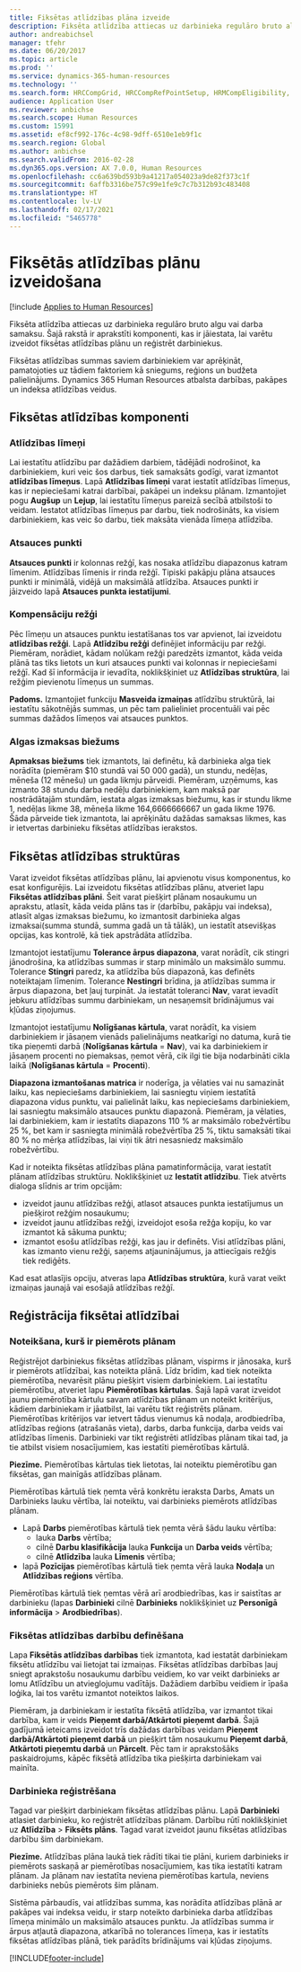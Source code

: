 ```yaml
---
title: Fiksētas atlīdzības plāna izveide
description: Fiksēta atlīdzība attiecas uz darbinieka regulāro bruto algu vai darba samaksu. Šajā rakstā ir aprakstīti komponenti, kas ir jāiestata, lai varētu izveidot fiksētas atlīdzības plānu un reģistrēt darbiniekus.
author: andreabichsel
manager: tfehr
ms.date: 06/20/2017
ms.topic: article
ms.prod: ''
ms.service: dynamics-365-human-resources
ms.technology: ''
ms.search.form: HRCCompGrid, HRCCompRefPointSetup, HRMCompEligibility, HRMCompEvent, HRMFixedCompPlanTable, HcmCompensationWorkspace
audience: Application User
ms.reviewer: anbichse
ms.search.scope: Human Resources
ms.custom: 15991
ms.assetid: ef8cf992-176c-4c98-9dff-6510e1eb9f1c
ms.search.region: Global
ms.author: anbichse
ms.search.validFrom: 2016-02-28
ms.dyn365.ops.version: AX 7.0.0, Human Resources
ms.openlocfilehash: cc6a639bd593b9a41217a054023a9de82f373c1f
ms.sourcegitcommit: 6affb3316be757c99e1fe9c7c7b312b93c483408
ms.translationtype: HT
ms.contentlocale: lv-LV
ms.lasthandoff: 02/17/2021
ms.locfileid: "5465778"
---
```

# <a name="create-a-fixed-compensation-plans"></a>Fiksētās atlīdzības plānu izveidošana

[!include [Applies to Human Resources](../includes/applies-to-hr.md)]

Fiksēta atlīdzība attiecas uz darbinieka regulāro bruto algu vai darba samaksu. Šajā rakstā ir aprakstīti komponenti, kas ir jāiestata, lai varētu izveidot fiksētas atlīdzības plānu un reģistrēt darbiniekus.

Fiksētas atlīdzības summas saviem darbiniekiem var aprēķināt, pamatojoties uz tādiem faktoriem kā sniegums, reģions un budžeta palielinājums. Dynamics 365 Human Resources atbalsta darbības, pakāpes un indeksa atlīdzības veidus.

## <a name="fixed-compensation-components"></a>Fiksētas atlīdzības komponenti
### <a name="compensation-levels"></a>Atlīdzības līmeņi

Lai iestatītu atlīdzību par dažādiem darbiem, tādējādi nodrošinot, ka darbiniekiem, kuri veic šos darbus, tiek samaksāts godīgi, varat izmantot **atlīdzības līmeņus**. Lapā **Atlīdzības līmeņi** varat iestatīt atlīdzības līmeņus, kas ir nepieciešami katrai darbībai, pakāpei un indeksu plānam. Izmantojiet pogu **Augšup** un **Lejup**, lai iestatītu līmeņus pareizā secībā atbilstoši to veidam. Iestatot atlīdzības līmeņus par darbu, tiek nodrošināts, ka visiem darbiniekiem, kas veic šo darbu, tiek maksāta vienāda līmeņa atlīdzība.

### <a name="reference-points"></a>Atsauces punkti

**Atsauces punkti** ir kolonnas režģī, kas nosaka atlīdzību diapazonus katram līmenim. Atlīdzības līmenis ir rinda režģī. Tipiski pakāpju plāna atsauces punkti ir minimālā, vidējā un maksimālā atlīdzība. Atsauces punkti ir jāizveido lapā **Atsauces punkta iestatījumi**.

### <a name="compensation-grids"></a>Kompensāciju režģi

Pēc līmeņu un atsauces punktu iestatīšanas tos var apvienot, lai izveidotu **atlīdzības režģi**. Lapā **Atlīdzību režģi** definējiet informāciju par režģi. Piemēram, norādiet, kādam nolūkam režģi paredzēts izmantot, kāda veida plānā tas tiks lietots un kuri atsauces punkti vai kolonnas ir nepieciešami režģī. Kad šī informācija ir ievadīta, noklikšķiniet uz **Atlīdzības struktūra**, lai režģim pievienotu līmeņus un summas. 

**Padoms.** Izmantojiet funkciju **Masveida izmaiņas** atlīdzību struktūrā, lai iestatītu sākotnējās summas, un pēc tam palieliniet procentuāli vai pēc summas dažādos līmeņos vai atsauces punktos.

### <a name="pay-frequencies"></a>Algas izmaksas biežums

**Apmaksas biežums** tiek izmantots, lai definētu, kā darbinieka alga tiek norādīta (piemēram $10 stundā vai 50 000 gadā), un stundu, nedēļas, mēneša (12 mēnešu) un gada likmju pārveidi. Piemēram, uzņēmums, kas izmanto 38 stundu darba nedēļu darbiniekiem, kam maksā par nostrādātajām stundām, iestata algas izmaksas biežumu, kas ir stundu likme 1, nedēļas likme 38, mēneša likme 164,6666666667 un gada likme 1976. Šāda pārveide tiek izmantota, lai aprēķinātu dažādas samaksas likmes, kas ir ietvertas darbinieku fiksētas atlīdzības ierakstos.

## <a name="fixed-compensation-plans"></a>Fiksētas atlīdzības struktūras
Varat izveidot fiksētas atlīdzības plānu, lai apvienotu visus komponentus, ko esat konfigurējis. Lai izveidotu fiksētas atlīdzības plānu, atveriet lapu **Fiksētas atlīdzības plāni**. Šeit varat piešķirt plānam nosaukumu un aprakstu, atlasīt, kāda veida plāns tas ir (darbību, pakāpju vai indeksa), atlasīt algas izmaksas biežumu, ko izmantosit darbinieka algas izmaksai(summa stundā, summa gadā un tā tālāk), un iestatīt atsevišķas opcijas, kas kontrolē, kā tiek apstrādāta atlīdzība. 

Izmantojot iestatījumu **Tolerance ārpus diapazona**, varat norādīt, cik stingri jānodrošina, ka atlīdzības summas ir starp minimālo un maksimālo summu. Tolerance **Stingri** paredz, ka atlīdzība būs diapazonā, kas definēts noteiktajam līmenim. Tolerance **Nestingri** brīdina, ja atlīdzības summa ir ārpus diapazona, bet ļauj turpināt. Ja iestatāt toleranci **Nav**, varat ievadīt jebkuru atlīdzības summu darbiniekam, un nesaņemsit brīdinājumus vai kļūdas ziņojumus. 

Izmantojot iestatījumu **Nolīgšanas kārtula**, varat norādīt, ka visiem darbiniekiem ir jāsaņem vienāds palielinājums neatkarīgi no datuma, kurā tie tika pieņemti darbā (**Nolīgšanas kārtula** = **Nav**), vai ka darbiniekiem ir jāsaņem procenti no piemaksas, ņemot vērā, cik ilgi tie bija nodarbināti cikla laikā (**Nolīgšanas kārtula** = **Procenti**). 

**Diapazona izmantošanas matrica** ir noderīga, ja vēlaties vai nu samazināt laiku, kas nepieciešams darbiniekiem, lai sasniegtu viņiem iestatītā diapazona vidus punktu, vai palielināt laiku, kas nepieciešams darbiniekiem, lai sasniegtu maksimālo atsauces punktu diapazonā. Piemēram, ja vēlaties, lai darbiniekiem, kam ir iestatīts diapazons 110 % ar maksimālo robežvērtību 25 %, bet kam ir sasniegta minimālā robežvērtība 25 %, tiktu samaksāti tikai 80 % no mērķa atlīdzības, lai viņi tik ātri nesasniedz maksimālo robežvērtību. 

Kad ir noteikta fiksētas atlīdzības plāna pamatinformācija, varat iestatīt plānam atlīdzības struktūru. Noklikšķiniet uz **Iestatīt atlīdzību**. Tiek atvērts dialoga slīdnis ar trim opcijām:

-   izveidot jaunu atlīdzības režģi, atlasot atsauces punkta iestatījumus un piešķirot režģim nosaukumu;
-   izveidot jaunu atlīdzības režģi, izveidojot esoša režģa kopiju, ko var izmantot kā sākuma punktu;
-   izmantot esošu atlīdzības režģi, kas jau ir definēts. Visi atlīdzības plāni, kas izmanto vienu režģi, saņems atjauninājumus, ja attiecīgais režģis tiek rediģēts.

Kad esat atlasījis opciju, atveras lapa **Atlīdzības struktūra**, kurā varat veikt izmaiņas jaunajā vai esošajā atlīdzības režģī.

## <a name="fixed-compensation-enrollment"></a>Reģistrācija fiksētai atlīdzībai
### <a name="determine-who-is-eligible-for-the-plan"></a>Noteikšana, kurš ir piemērots plānam

Reģistrējot darbiniekus fiksētas atlīdzības plānam, vispirms ir jānosaka, kurš ir piemērots atlīdzībai, kas noteikta plānā. Līdz brīdim, kad tiek noteikta piemērotība, nevarēsit plānu piešķirt visiem darbiniekiem. Lai iestatītu piemērotību, atveriet lapu **Piemērotības kārtulas**. Šajā lapā varat izveidot jaunu piemērotība kārtulu savam atlīdzības plānam un noteikt kritērijus, kādiem darbiniekam ir jāatbilst, lai varētu tikt reģistrēts plānam. Piemērotības kritērijos var ietvert tādus vienumus kā nodaļa, arodbiedrība, atlīdzības reģions (atrašanās vieta), darbs, darba funkcija, darba veids vai atlīdzības līmenis. Darbinieki var tikt reģistrēti atlīdzības plānam tikai tad, ja tie atbilst visiem nosacījumiem, kas iestatīti piemērotības kārtulā. 

**Piezīme.** Piemērotības kārtulas tiek lietotas, lai noteiktu piemērotību gan fiksētas, gan mainīgās atlīdzības plānam. 

Piemērotības kārtulā tiek ņemta vērā konkrētu ieraksta Darbs, Amats un Darbinieks lauku vērtība, lai noteiktu, vai darbinieks piemērots atlīdzības plānam.

-   Lapā **Darbs** piemērotības kārtulā tiek ņemta vērā šādu lauku vērtība:
    -   lauka **Darbs** vērtība;
    -   cilnē **Darbu klasifikācija** lauka **Funkcija** un **Darba veids** vērtība;
    -   cilnē **Atlīdzība** lauka **Līmenis** vērtība;
-   lapā **Pozīcijas** piemērotības kārtulā tiek ņemta vērā lauka **Nodaļa** un **Atlīdzības reģions** vērtība.

Piemērotības kārtulā tiek ņemtas vērā arī arodbiedrības, kas ir saistītas ar darbinieku (lapas **Darbinieki** cilnē **Darbinieks** noklikšķiniet uz **Personīgā informācija** &gt; **Arodbiedrības**).

### <a name="define-fixed-compensation-actions"></a>Fiksētas atlīdzības darbību definēšana

Lapa **Fiksētās atlīdzības darbības** tiek izmantota, kad iestatāt darbiniekam fiksētu atlīdzību vai lietojat tai izmaiņas. Fiksētas atlīdzības darbības ļauj sniegt aprakstošu nosaukumu darbību veidiem, ko var veikt darbinieks ar lomu Atlīdzību un atvieglojumu vadītājs. Dažādiem darbību veidiem ir īpaša loģika, lai tos varētu izmantot noteiktos laikos. 

Piemēram, ja darbiniekam ir iestatīta fiksētā atlīdzība, var izmantot tikai darbība, kam ir veids **Pieņemt darbā/Atkārtoti pieņemt darbā**. Šajā gadījumā ieteicams izveidot trīs dažādas darbības veidam **Pieņemt darbā/Atkārtoti pieņemt darbā** un piešķirt tām nosaukumu **Pieņemt darbā**, **Atkārtoti pieņemtu darbā** un **Pārcelt**. Pēc tam ir aprakstošāks paskaidrojums, kāpēc fiksētā atlīdzība tika piešķirta darbiniekam vai mainīta.

### <a name="enroll-the-employee"></a>Darbinieka reģistrēšana

Tagad var piešķirt darbiniekam fiksētas atlīdzības plānu. Lapā **Darbinieki** atlasiet darbinieku, ko reģistrēt atlīdzības plānam. Darbību rūtī noklikšķiniet uz **Atlīdzība** &gt; **Fiksēts plāns**. Tagad varat izveidot jaunu fiksētas atlīdzības darbību šim darbiniekam. 

**Piezīme.** Atlīdzības plāna laukā tiek rādīti tikai tie plāni, kuriem darbinieks ir piemērots saskaņā ar piemērotības nosacījumiem, kas tika iestatīti katram plānam. Ja plānam nav iestatīta neviena piemērotības kartula, neviens darbinieks nebūs piemērots šim plānam. 

Sistēma pārbaudīs, vai atlīdzības summa, kas norādīta atlīdzības plānā ar pakāpes vai indeksa veidu, ir starp noteikto darbinieka darba atlīdzības līmeņa minimālo un maksimālo atsauces punktu. Ja atlīdzības summa ir ārpus atļautā diapazona, atkarībā no tolerances līmeņa, kas ir iestatīts fiksētas atlīdzības plānā, tiek parādīts brīdinājums vai kļūdas ziņojums.



[!INCLUDE[footer-include](../includes/footer-banner.md)]